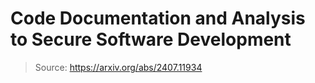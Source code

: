 # Code Documentation and Analysis to Secure Software Development

> Source: https://arxiv.org/abs/2407.11934

